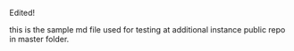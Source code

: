 Edited!




this is the sample md file used for testing at additional instance public repo in master folder.
